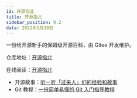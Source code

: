 ```yaml
---
id: 开源指北
title: 开源指北
sidebar_position: 0.2
data: 2022年5月30日
---
```


一份给开源新手的保姆级开源百科，由 Gitee 开发维护。

仓库地址：[开源指北](https://gitee.com/gitee-community/opensource-guide)

在线阅读：[开源指北](https://oschina.gitee.io/opensource-guide/)

- 开源故事：[听一听「过来人」们的经验和故事](https://oschina.gitee.io/opensource-guide/story/)
- Git 教程：[一份简单易懂的 Git 入门指导教程](https://oschina.gitee.io/opensource-guide/git_tutorial/)
